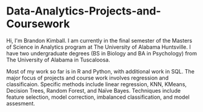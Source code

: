 # Data-Analytics-Projects-and-Coursework

Hi, I'm Brandon Kimball. I am currently in the final semester of the Masters of Science in Analytics program at The University of Alabama Huntsville.
I have two undergraduate degrees (BS in Biology and BA in Psychology) from The University of Alabama in Tuscaloosa.

Most of my work so far is in R and Python, with additional work in SQL. The major focus of projects and course work
involves regression and classificaion. Specific methods include linear regression, KNN, KMeans, Decision Trees, 
Random Forest, and Naïve Bayes. Techniques include feature selection, model correction, imbalanced classification, 
and model assesment.

